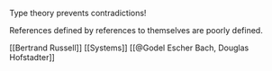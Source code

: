 Type theory prevents contradictions!

References defined by references to themselves are poorly defined.

[[Bertrand Russell]]
[[Systems]]
[[@Godel Escher Bach, Douglas Hofstadter]]